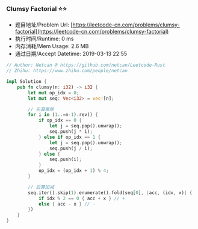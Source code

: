
### Clumsy Factorial :star::star:
- 题目地址/Problem Url: [https://leetcode-cn.com/problems/clumsy-factorial](https://leetcode-cn.com/problems/clumsy-factorial)
- 执行时间/Runtime: 0 ms 
- 内存消耗/Mem Usage: 2.6 MB
- 通过日期/Accept Datetime: 2019-03-13 22:55

```rust
// Author: Netcan @ https://github.com/netcan/Leetcode-Rust
// Zhihu: https://www.zhihu.com/people/netcan

impl Solution {
    pub fn clumsy(n: i32) -> i32 {
        let mut op_idx = 0;
        let mut seq: Vec<i32> = vec![n];

        // 先算乘除
        for i in (1..=n-1).rev() {
            if op_idx == 0 {
                let j = seq.pop().unwrap();
                seq.push(j * i);
            } else if op_idx == 1 {
                let j = seq.pop().unwrap();
                seq.push(j / i);
            } else {
                seq.push(i);
            }
            op_idx = (op_idx + 1) % 4;
        }

        // 后算加减
        seq.iter().skip(1).enumerate().fold(seq[0], |acc, (idx, x)| {
            if idx % 2 == 0 { acc + x } // +
            else { acc - x } // -
        })
    }
}

```
